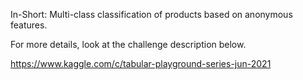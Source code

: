 In-Short: 
  Multi-class classification of products based on anonymous features.

For more details, look at the challenge description below.

https://www.kaggle.com/c/tabular-playground-series-jun-2021
